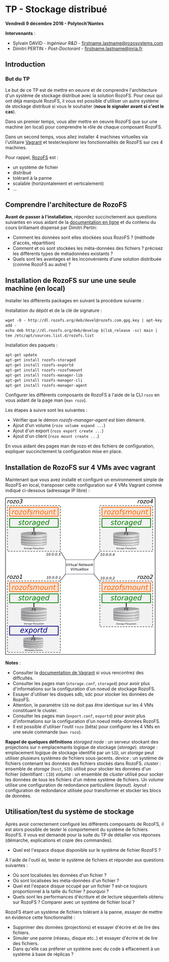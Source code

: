 # TP - Stockage distribué

**Vendredi 9 décembre 2016 - Polytech'Nantes**

**Intervenants** :

- Sylvain DAVID - *Ingénieur R&D*  - <firstname.lastname@rozosystems.com>
- Dimitri PERTIN - *Post-Doctorant* - <firstname.lastname@inria.fr>

## Introduction

### But du TP

Le but de ce TP est de mettre en oeuvre et de comprendre l'architecture d'un système de stockage distribué avec la solution RozoFS. Pour ceux qui ont déjà manipulé RozoFS, il vous est possible d'utiliser un autre système de stockage distribué si vous le souhaiter (**nous le signaler avant si c'est le cas**).	

Dans un premier temps, vous aller mettre en oeuvre RozoFS que sur une machine (en local) pour comprendre le rôle de chaque composant RozoFS.

Dans un second temps, vous allez installer 4 machines virtuelles via l'utilitaire [Vagrant](https://www.vagrantup.com) et tester/explorer les fonctionnalités de RozoFS sur ces 4 machines.

Pour rappel, [RozoFS](https://github.com/rozofs/rozofs) est :

- un système de fichier
- distribué 
- tolérant à la panne
- scalable (horizontalement et verticalement)
- ...

## Comprendre l'architecture de RozoFS

**Avant de passer à l'installation**, répondez succinctement aux questions suivantes en vous aidant de la [documentation en ligne](http://rozofs.github.io/rozofs/develop/AboutRozoFS.html) et du contenu du cours brillamant dispensé par  Dimitri Pertin:

- Comment les données sont elles stockées sous RozoFS ? (méthode d'accès, répartition) 
- Comment et où sont stockées les méta-données des fichiers ? précisez les différents types de métadonnées existants ?
- Quels sont les avantages et les inconvénients d'une solution distribuée (comme RozoFS au autre) ?

## Installation de RozoFS sur une une seule machine (en local)

Installer les différents packages en suivant la procédure suivante :

Installation du dépôt et de la clé de signature :
```
wget -O - http://dl.rozofs.org/deb/devel@rozofs.com.gpg.key | apt-key add -
echo deb http://dl.rozofs.org/deb/develop $(lsb_release -sc) main | tee /etc/apt/sources.list.d/rozofs.list
```

Installation des paquets :
```
apt-get update
apt-get install rozofs-storaged
apt-get install rozofs-exportd
apt-get install rozofs-rozofsmount
apt-get install rozofs-manager-lib
apt-get install rozofs-manager-cli
apt-get install rozofs-manager-agent
```

Configurer les différents composants de RozoFS à l'aide de la CLI `rozo` en vous aidant de la page man (`man rozo`).

Les étapes à suivre sont les suivantes :

- Vérifier que le démon *rozofs-manager-agent* est bien démarré.
- Ajout d'un volume (`rozo volume expand ...`)
- Ajout d'un export (`rozo export create ...`)
- Ajout d'un client (`rozo mount create ...`)

En vous aidant des pages man de rozo et des fichiers de configuration, expliquer succinctement la configuration mise en place.

## Installation de RozoFS sur 4 VMs avec vagrant

Maintenant que vous avez installé et configuré un environnement simple de RozoFS en local, transposer cette configuration sur 4 VMs Vagrant comme indiqué ci-dessous (adressage IP libre) :

![](./resources/archi-1-v1.png)

**Notes** :
- Consulter la [documentation de Vagrant](https://docs.vagrantup.com/v2/) si vous rencontrez des diffcultés.
- Consulter les pages man (`storage.conf`, `storaged`) pour avoir plus d'informations sur la configuration d'un noeud de stockage RozoFS.
- Essayer d'utiliser les disques sdb, sdc pour stocker les données de RozoFS.
- Attention, le paramètre `SID` ne doit pas être identique sur les 4 VMs constituant le cluster.
- Consulter les pages man (`export.conf`, `exportd`) pour avoir plus d'informations sur la configuration d'un noeud méta-données RozoFS.
- Il est possible d'utiliser l'outil `rozo` (bêta)  pour configurer les 4 VMs en une seule commande (`man rozo`).

**Rappel de quelques définitions**
*storaged node* : un serveur stockant des projections sur n emplacemants logique de stockage (*storage*).
*storage* : emplacement logique de stockage identifié par un `SID`, un *storage* peut utiliser plusieurs systèmes de fichiers sous-jacents.
*device* : un système de fichiers contenant les données des fichiers stockés dans RozoFS.
*cluster* : ensemble de *storage* (`host`, `SID`) utilisé pour stocker les données d'un fichier (identifiant : `CID`)
*volume* : un ensemble de *cluster* utilisé pour socker les données de tous les fichiers d'un même système de fichiers. Un *volume* utilise une configuration de redondance particulière (*layout*).
*layout* : configuration de redondance utilisée pour transformer et stocker les blocs de données.

## Utilisation/test du système de stockage

Après avoir correctement configuré les différents composants de RozoFS,  il est alors possible de tester le comportement du système de fichiers RozoFS. Il vous est demandé pour la suite du TP de détailler vos réponses (démarche, explications et copie des commandes). 

- Quel est l'espace disque disponible sur le système de fichier RozoFS ?

A l'aide de l'outil `dd`, tester le système de fichiers et réponder aux questions suivantes :

- Où sont localisées les données d'un fichier ?
- Où sont localisées les méta-données d'un fichier ?
- Quel est l'espace disque occupé par un fichier ? est-ce toujours proportionnel à la taille du fichier ? pourquoi ?
- Quels sont les performances d'écriture et de lecture séquentiels obtenu sur RozoFS ? Comparer avec un système de fichier local ?

RozoFS étant un système de fichiers tolérant à la panne, essayer de mettre en évidence cette fonctionnalité :

- Supprimer des données (projections) et essayer d'écrire et de lire des fichiers.
- Simuler une panne (réseau, disque etc..) et essayer d'écrire et de lire des fichiers.
- Dans qu'elle cas préferer un système avec du code à effacement à un système à base de réplicas ?
